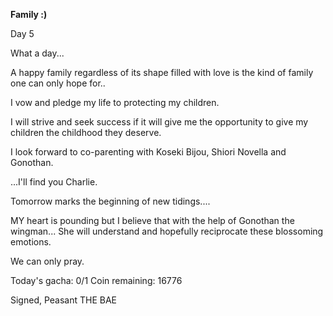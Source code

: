 <!-- title: Bae's Journal Entry: Day 5 -->

**Family :)**

Day 5

What a day...

A happy family regardless of its shape filled with love is the kind of family one can only hope for..

I vow and pledge my life to protecting my children.

I will strive and seek success if it will give me the opportunity to give my children the childhood they deserve.

I look forward to co-parenting with Koseki Bijou, Shiori Novella and Gonothan.

...I'll find you Charlie.

Tomorrow marks the beginning of new tidings....

MY heart is pounding but I believe that with the help of Gonothan the wingman... She will understand and hopefully reciprocate these blossoming emotions.

We can only pray.

Today's gacha: 0/1
Coin remaining: 16776

Signed,
Peasant THE BAE
